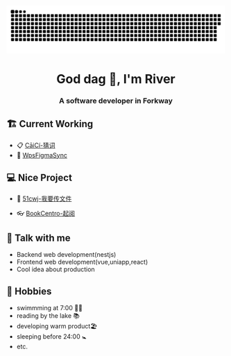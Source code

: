 
<div align="center">
  <img src="https://raw.githubusercontent.com/Achuan-2/Achuan-2/main/assets/github-contribution-grid-snake.svg" >
</div>


<h1 align="center">God dag 👋,  I'm River </h1>
<h3 align="center">A software developer in Forkway </h3>

## 🏗 Current Working
- 📋 [CāiCí-猜词](https://caici.forkway.cn)
- 🥞 [WpsFigmaSync](https://wps-figma-sync.netlify.app/)



## 💻 Nice Project
- 📃 [51cwj-我要传文件](https://51cwj.com)
<!-- - 🏫 [SiMen-师门]() -->
- 👓 [BookCentro-起阅](https://web-uat.bookcentro.net/zh-HK/)



## 💬 Talk with me 
- Backend web development(nestjs)
- Frontend web development(vue,uniapp,react)
- Cool idea about production

## 📅 Hobbies
- swimmming at 7:00  🏊‍♀️
- reading by the lake 📚
- developing warm product🏖
- sleeping before 24:00 🚼
- etc.



<!-- **Leizhenpeng/Leizhenpeng** is a ✨ _special_ ✨ repository because its `README.md` (this file) appears on your GitHub profile.

Here are some ideas to get you started:

- 🔭 I’m currently working on ...
- 🌱 I’m currently learning ...
- 👯 I’m looking to collaborate on ...
- 🤔 I’m looking for help with ...
- 💬 Ask me about ...
- 📫 How to reach me: ...
- 😄 Pronouns: ...
- ⚡ Fun fact: ...
-->

